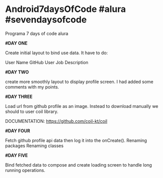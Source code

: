 # Android7daysOfCode #alura #sevendaysofcode
Programa 7 days of code alura

**#DAY ONE**

Create initial layout to bind use data.
It have to do:

User Name
GitHub User
Job Description

**#DAY TWO**

create more smoothly layout to display profile screen.
I had added some comments with my points.

**#DAY THREE**

Load url from github profile as an image. Instead to download manually we should to user
coil library.

DOCUMENTATION: https://github.com/coil-kt/coil

**#DAY FOUR**

Fetch github profile api data then log it into the onCreate().
Renaming packages
Renaming classes

**#DAY FIVE**

Bind fetched data to compose and create loading screen to handle long running operations.


